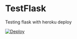 # TestFlask
Testing flask with heroku deploy

[![Deploy](https://www.herokucdn.com/deploy/button.svg)](https://heroku.com/deploy?template=https://github.com/GauravMohla/TestFlask)
